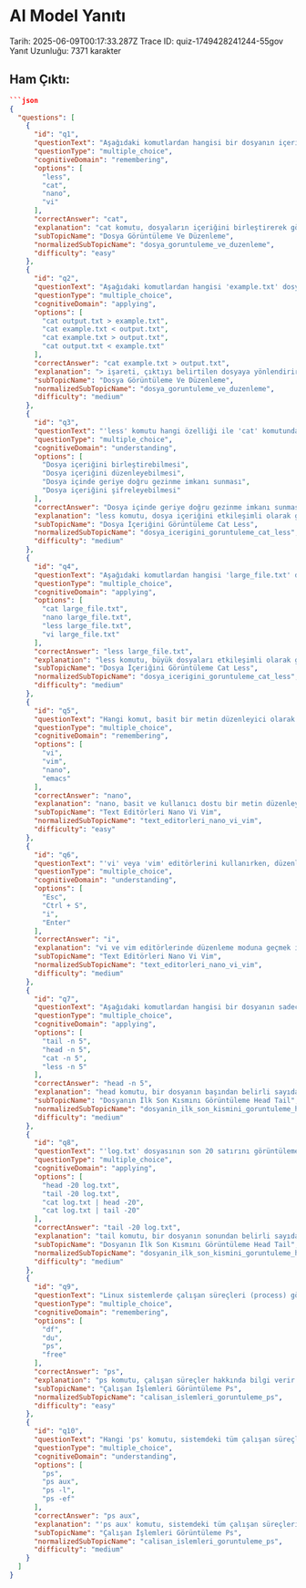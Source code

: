 # AI Model Yanıtı

Tarih: 2025-06-09T00:17:33.287Z
Trace ID: quiz-1749428241244-55gov
Yanıt Uzunluğu: 7371 karakter

## Ham Çıktı:
```json
```json
{
  "questions": [
    {
      "id": "q1",
      "questionText": "Aşağıdaki komutlardan hangisi bir dosyanın içeriğini birleştirip görüntülemek için kullanılır?",
      "questionType": "multiple_choice",
      "cognitiveDomain": "remembering",
      "options": [
        "less",
        "cat",
        "nano",
        "vi"
      ],
      "correctAnswer": "cat",
      "explanation": "cat komutu, dosyaların içeriğini birleştirerek görüntüler. less etkileşimli görüntüleme, nano ve vi ise metin düzenleme için kullanılır.",
      "subTopicName": "Dosya Görüntüleme Ve Düzenleme",
      "normalizedSubTopicName": "dosya_goruntuleme_ve_duzenleme",
      "difficulty": "easy"
    },
    {
      "id": "q2",
      "questionText": "Aşağıdaki komutlardan hangisi 'example.txt' dosyasının içeriğini 'output.txt' dosyasına yönlendirir?",
      "questionType": "multiple_choice",
      "cognitiveDomain": "applying",
      "options": [
        "cat output.txt > example.txt",
        "cat example.txt < output.txt",
        "cat example.txt > output.txt",
        "cat output.txt < example.txt"
      ],
      "correctAnswer": "cat example.txt > output.txt",
      "explanation": "> işareti, çıktıyı belirtilen dosyaya yönlendirir. Bu örnekte, example.txt'nin içeriği output.txt dosyasına yazılır.",
      "subTopicName": "Dosya Görüntüleme Ve Düzenleme",
      "normalizedSubTopicName": "dosya_goruntuleme_ve_duzenleme",
      "difficulty": "medium"
    },
    {
      "id": "q3",
      "questionText": "'less' komutu hangi özelliği ile 'cat' komutundan ayrılır?",
      "questionType": "multiple_choice",
      "cognitiveDomain": "understanding",
      "options": [
        "Dosya içeriğini birleştirebilmesi",
        "Dosya içeriğini düzenleyebilmesi",
        "Dosya içinde geriye doğru gezinme imkanı sunması",
        "Dosya içeriğini şifreleyebilmesi"
      ],
      "correctAnswer": "Dosya içinde geriye doğru gezinme imkanı sunması",
      "explanation": "less komutu, dosya içeriğini etkileşimli olarak görüntülerken geriye doğru gezinme imkanı sunar. cat komutu ise sadece içeriği sıralı bir şekilde gösterir.",
      "subTopicName": "Dosya İçeriğini Görüntüleme Cat Less",
      "normalizedSubTopicName": "dosya_icerigini_goruntuleme_cat_less",
      "difficulty": "medium"
    },
    {
      "id": "q4",
      "questionText": "Aşağıdaki komutlardan hangisi 'large_file.txt' dosyasını etkileşimli olarak görüntülemek için kullanılır ve kullanıcının dosya içinde ileri geri hareket etmesine olanak tanır?",
      "questionType": "multiple_choice",
      "cognitiveDomain": "applying",
      "options": [
        "cat large_file.txt",
        "nano large_file.txt",
        "less large_file.txt",
        "vi large_file.txt"
      ],
      "correctAnswer": "less large_file.txt",
      "explanation": "less komutu, büyük dosyaları etkileşimli olarak görüntülemek için idealdir ve kullanıcının dosya içinde ileri geri hareket etmesine olanak sağlar.",
      "subTopicName": "Dosya İçeriğini Görüntüleme Cat Less",
      "normalizedSubTopicName": "dosya_icerigini_goruntuleme_cat_less",
      "difficulty": "medium"
    },
    {
      "id": "q5",
      "questionText": "Hangi komut, basit bir metin düzenleyici olarak bilinir ve kullanımı kolay arayüzü ile öne çıkar?",
      "questionType": "multiple_choice",
      "cognitiveDomain": "remembering",
      "options": [
        "vi",
        "vim",
        "nano",
        "emacs"
      ],
      "correctAnswer": "nano",
      "explanation": "nano, basit ve kullanıcı dostu bir metin düzenleyicisidir. vi ve vim daha gelişmiş özelliklere sahipken, nano kolay kullanımı ile öne çıkar.",
      "subTopicName": "Text Editörleri Nano Vi Vim",
      "normalizedSubTopicName": "text_editorleri_nano_vi_vim",
      "difficulty": "easy"
    },
    {
      "id": "q6",
      "questionText": "'vi' veya 'vim' editörlerini kullanırken, düzenleme moduna geçmek için hangi tuşa basılır?",
      "questionType": "multiple_choice",
      "cognitiveDomain": "understanding",
      "options": [
        "Esc",
        "Ctrl + S",
        "i",
        "Enter"
      ],
      "correctAnswer": "i",
      "explanation": "vi ve vim editörlerinde düzenleme moduna geçmek için 'i' tuşuna basılır. Esc komut moduna geri dönmek için kullanılır.",
      "subTopicName": "Text Editörleri Nano Vi Vim",
      "normalizedSubTopicName": "text_editorleri_nano_vi_vim",
      "difficulty": "medium"
    },
    {
      "id": "q7",
      "questionText": "Aşağıdaki komutlardan hangisi bir dosyanın sadece ilk 5 satırını görüntülemek için kullanılır?",
      "questionType": "multiple_choice",
      "cognitiveDomain": "applying",
      "options": [
        "tail -n 5",
        "head -n 5",
        "cat -n 5",
        "less -n 5"
      ],
      "correctAnswer": "head -n 5",
      "explanation": "head komutu, bir dosyanın başından belirli sayıda satırı görüntülemek için kullanılır. '-n 5' parametresi, ilk 5 satırı belirtir.",
      "subTopicName": "Dosyanın İlk Son Kısmını Görüntüleme Head Tail",
      "normalizedSubTopicName": "dosyanin_ilk_son_kismini_goruntuleme_head_tail",
      "difficulty": "medium"
    },
    {
      "id": "q8",
      "questionText": "'log.txt' dosyasının son 20 satırını görüntülemek için hangi komut kullanılır?",
      "questionType": "multiple_choice",
      "cognitiveDomain": "applying",
      "options": [
        "head -20 log.txt",
        "tail -20 log.txt",
        "cat log.txt | head -20",
        "cat log.txt | tail -20"
      ],
      "correctAnswer": "tail -20 log.txt",
      "explanation": "tail komutu, bir dosyanın sonundan belirli sayıda satırı görüntülemek için kullanılır. 'tail -20 log.txt' komutu, log.txt dosyasının son 20 satırını gösterir.",
      "subTopicName": "Dosyanın İlk Son Kısmını Görüntüleme Head Tail",
      "normalizedSubTopicName": "dosyanin_ilk_son_kismini_goruntuleme_head_tail",
      "difficulty": "medium"
    },
    {
      "id": "q9",
      "questionText": "Linux sistemlerde çalışan süreçleri (process) görüntülemek için kullanılan komut aşağıdakilerden hangisidir?",
      "questionType": "multiple_choice",
      "cognitiveDomain": "remembering",
      "options": [
        "df",
        "du",
        "ps",
        "free"
      ],
      "correctAnswer": "ps",
      "explanation": "ps komutu, çalışan süreçler hakkında bilgi verir. df disk alanı kullanımını, du dosya alanı kullanımını, free ise bellek kullanımını gösterir.",
      "subTopicName": "Çalışan İşlemleri Görüntüleme Ps",
      "normalizedSubTopicName": "calisan_islemleri_goruntuleme_ps",
      "difficulty": "easy"
    },
    {
      "id": "q10",
      "questionText": "Hangi 'ps' komutu, sistemdeki tüm çalışan süreçleri (hem kullanıcıya ait hem de sistem süreçleri) detaylı bir şekilde listeler?",
      "questionType": "multiple_choice",
      "cognitiveDomain": "understanding",
      "options": [
        "ps",
        "ps aux",
        "ps -l",
        "ps -ef"
      ],
      "correctAnswer": "ps aux",
      "explanation": "'ps aux' komutu, sistemdeki tüm çalışan süreçleri (hem kullanıcıya ait hem de sistem süreçleri) detaylı bir şekilde listeler. Bu komut, kullanıcı adı, PID, CPU kullanımı gibi bilgileri içerir.",
      "subTopicName": "Çalışan İşlemleri Görüntüleme Ps",
      "normalizedSubTopicName": "calisan_islemleri_goruntuleme_ps",
      "difficulty": "medium"
    }
  ]
}
```
```
